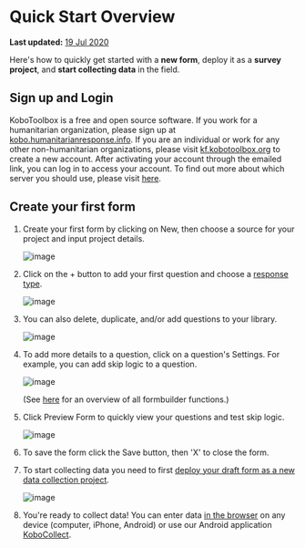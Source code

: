 # Quick Start Overview
**Last updated:** <a href="https://github.com/kobotoolbox/docs/blob/434f5de560d0a3e5969fefc596f1006bef58ee96/source/quick_start.md" class="reference">19 Jul 2020</a>

Here's how to quickly get started with a **new form**, deploy it as a **survey project**, and **start collecting data** in the field.

## Sign up and Login

KoboToolbox is a free and open source software. If you work for a humanitarian organization, please sign up at [kobo.humanitarianresponse.info](https://kobo.humanitarianresponse.info). If you are an individual or work for any other non-humanitarian organizations, please visit [kf.kobotoolbox.org](https://kf.kobotoolbox.org) to create a new account. After activating your account through the emailed link, you can log in to access your account. To find out more about which server you should use, please visit [here](server.md). 

## Create your first form

1. Create your first form by clicking on New, then choose a source for your project and input project details.

    ![image](/images/quick_start/new_form.gif)

2. Click on the + button to add your first question and choose a [response type](question_types.md).

    ![image](/images/quick_start/add_question.gif)

3. You can also delete, duplicate, and/or add questions to your library.

    ![image](/images/quick_start/settings.gif)

4. To add more details to a question, click on a question's Settings. For example, you can add skip logic to a question.

    ![image](/images/quick_start/skip_logic.gif)

    (See [here](formbuilder.md) for an overview of all formbuilder functions.)

5. Click Preview Form to quickly view your questions and test skip logic.

    ![image](/images/quick_start/preview_form.gif)

6. To save the form click the Save button, then 'X' to close the form.

7. To start collecting data you need to first [deploy your draft form as a new data collection project](deploy_form_new_project.md).

    ![image](/images/quick_start/save.gif)

8. You're ready to collect data! You can enter data [in the browser](data_through_webforms.md) on any device (computer, iPhone, Android) or use our Android application [KoboCollect](kobocollect-android.md).
